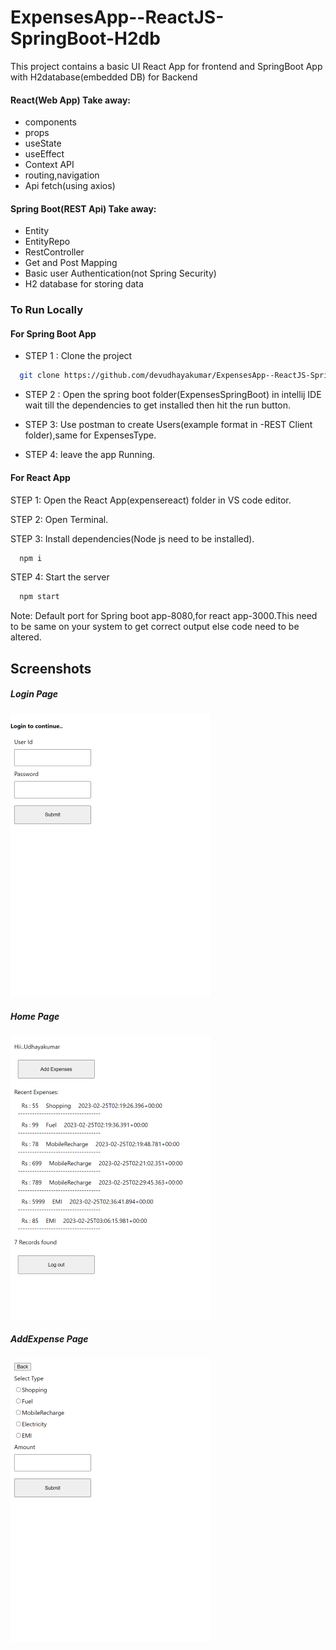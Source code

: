 # ExpensesApp--ReactJS-SpringBoot-H2db
 This project contains a basic UI React App for frontend and SpringBoot App with H2database(embedded DB) for Backend

 
#### React(Web App) Take away:

- components
- props
- useState
- useEffect
- Context API
- routing,navigation
- Api fetch(using axios)

#### Spring Boot(REST Api) Take away:

- Entity
- EntityRepo
- RestController
- Get and Post Mapping
- Basic user Authentication(not Spring Security)
- H2 database for storing data


### To Run Locally

#### For Spring Boot App

- STEP 1 : Clone the project

```bash
  git clone https://github.com/devudhayakumar/ExpensesApp--ReactJS-SpringBoot-H2db.git
```
- STEP 2 : Open the spring boot folder(ExpensesSpringBoot) in intellij IDE wait till the dependencies to get installed then hit the run button.

- STEP 3: Use postman to create Users(example format in -REST Client folder),same for ExpensesType.

- STEP 4: leave the app Running.

#### For React App

STEP 1: Open the React App(expensereact) folder in VS code editor.

STEP 2: Open Terminal.

STEP 3: Install dependencies(Node js need to be installed).

```bash
  npm i
```

STEP 4: Start the server

```bash
  npm start
```

Note: Default port for Spring boot app-8080,for react app-3000.This need to be same on your system to get correct output else code need to be altered.


## Screenshots

##### Login Page
![App Screenshot](./Screenshots/localhost_3000_Homepage%20(2)%20(Phone).png)
##### Home Page 
![App Screenshot](./Screenshots/localhost_3000_Homepage%20(Phone).png)
##### AddExpense Page 
![App Screenshot](./Screenshots/localhost_3000_Homepage%20(1)%20(Phone)%20(1).png)




